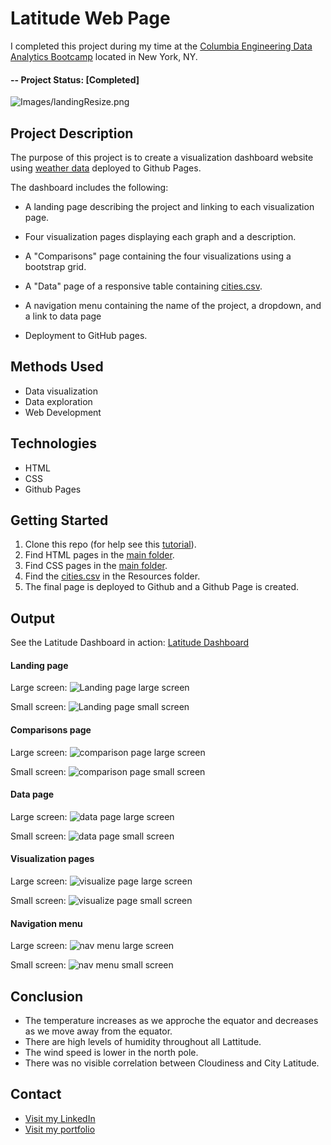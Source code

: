 ﻿# Latitude Web Page

I completed this project during my time at the [Columbia Engineering Data Analytics Bootcamp](https://bootcamp.cvn.columbia.edu/data/nyc/landing/?s=Google-Brand&pkw=%2Bdata%20%2Banalytics%20%2Bcolumbia&pcrid=392444639754&pmt=b&utm_source=google&utm_medium=cpc&utm_campaign=%5BS%5D_GRD_Data_Brand_ALL_NYC_BMM_New&utm_term=%2Bdata%20%2Banalytics%20%2Bcolumbia&utm_content=392444639754&s=google&k=%2Bdata%20%2Banalytics%20%2Bcolumbia&gclid=Cj0KCQiA2b7uBRDsARIsAEE9XpFH-2wU0-_7jtxCV_PCkGBR0prlyKtvpF2-nAWU1tO4oYci5h1QStsaAsg5EALw_wcB&gclsrc=aw.ds) located in New York, NY.

#### -- Project Status: [Completed]


![Images/landingResize.png](Images/landingResize.png)



## Project Description

The purpose of this project is to create a visualization dashboard website using [weather data](Resources/cities.csv) deployed to Github Pages.

The dashboard includes the following: 


* A landing page describing the project and linking to each visualization page.

* Four visualization pages displaying each graph and a description.

* A "Comparisons" page containing the four visualizations using a bootstrap grid.

* A "Data" page of a responsive table containing [cities.csv](https://github.com/CarolineDelva/WebVisualizationDashboard-Latitute-HTML-CSS-BootStrap-Project/blob/master/Resources/cities.csv).

* A navigation menu containing the name of the project, a dropdown, and a link to data page

* Deployment to GitHub pages.


## Methods Used
* Data visualization
* Data exploration
* Web Development


## Technologies
* HTML
* CSS
* Github Pages

## Getting Started

1. Clone this repo (for help see this [tutorial](https://help.github.com/articles/cloning-a-repository/)).
2. Find HTML pages in the [main folder](https://github.com/CarolineDelva/WebVisualizationDashboard-Latitute-HTML-CSS-BootStrap-Project).
3. Find CSS pages in the [main folder](https://github.com/CarolineDelva/WebVisualizationDashboard-Latitute-HTML-CSS-BootStrap-Project).
4. Find the [cities.csv](https://github.com/CarolineDelva/WebVisualizationDashboard-Latitute-HTML-CSS-BootStrap-Project/blob/master/Resources/cities.csv) in the Resources folder.
5. The final page is deployed to Github and a Github Page is created. 

## Output

See the Latitude Dashboard in action: [Latitude Dashboard]( https://carolinedelva.github.io/WebVisualizationDashboard-Latitute-HTML-CSS-BootStrap-Project/)


#### Landing page

Large screen:
![Landing page large screen](Images/landing-lg.png)

Small screen:
![Landing page small screen](Images/landing-sm.png)


#### Comparisons page

Large screen:
![comparison page large screen](Images/comparison-lg.png)

Small screen:
![comparison page small screen](Images/comparison-sm.png)

#### Data page

Large screen:
![data page large screen](Images/data-lg.png)

Small screen:
![data page small screen](Images/data-sm.png)

#### Visualization pages

Large screen:
![visualize page large screen](Images/visualize-lg.png)

Small screen:
![visualize page small screen](Images/visualize-sm.png)

#### Navigation menu

Large screen:
![nav menu large screen](Images/nav-lg.png)

Small screen:
![nav menu small screen](Images/nav-sm.png)

## Conclusion

* The temperature increases as we approche the equator and decreases as we move away from the equator.
* There are high levels of humidity throughout all Lattitude.
* The wind speed is lower in the north pole.
* There was no visible correlation between Cloudiness and City Latitude.



## Contact
* [Visit my LinkedIn](https://www.linkedin.com/in/caroline-delva-5184a172/) 
* [Visit my portfolio](https://carolinedelva.github.io/CarolineDelvaPortfolio/) 
